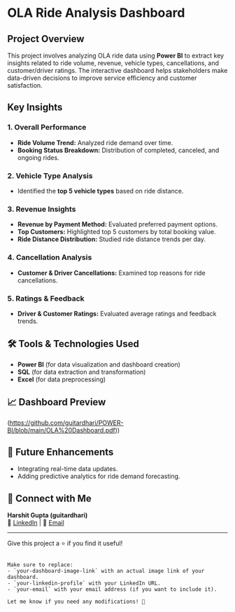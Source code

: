 
# OLA Ride Analysis Dashboard

##  Project Overview
This project involves analyzing OLA ride data using **Power BI** to extract key insights related to ride volume, revenue, vehicle types, cancellations, and customer/driver ratings. The interactive dashboard helps stakeholders make data-driven decisions to improve service efficiency and customer satisfaction.

##  Key Insights
### 1️. Overall Performance
- **Ride Volume Trend:** Analyzed ride demand over time.
- **Booking Status Breakdown:** Distribution of completed, canceled, and ongoing rides.

### 2️. Vehicle Type Analysis
- Identified the **top 5 vehicle types** based on ride distance.

### 3️. Revenue Insights
- **Revenue by Payment Method:** Evaluated preferred payment options.
- **Top Customers:** Highlighted top 5 customers by total booking value.
- **Ride Distance Distribution:** Studied ride distance trends per day.

### 4️. Cancellation Analysis
- **Customer & Driver Cancellations:** Examined top reasons for ride cancellations.

### 5️. Ratings & Feedback
- **Driver & Customer Ratings:** Evaluated average ratings and feedback trends.

## 🛠️ Tools & Technologies Used
- **Power BI** (for data visualization and dashboard creation)
- **SQL** (for data extraction and transformation)
- **Excel** (for data preprocessing)

## 📈 Dashboard Preview
(https://github.com/guitardhari/POWER-BI/blob/main/OLA%20Dashboard.pdf))


## 📌 Future Enhancements
- Integrating real-time data updates.
- Adding predictive analytics for ride demand forecasting.

## 🤝 Connect with Me
**Harshit Gupta (guitardhari)**  
🔗 [LinkedIn]([your-linkedin-profile](https://www.linkedin.com/in/harshit-gupta-267a0813b/)) | 📧 [Email](hg.gupta6@gmail.com)

---
Give this project a ⭐ if you find it useful!
```

Make sure to replace:
- `your-dashboard-image-link` with an actual image link of your dashboard.
- `your-linkedin-profile` with your LinkedIn URL.
- `your-email` with your email address (if you want to include it).  

Let me know if you need any modifications! 🚀
